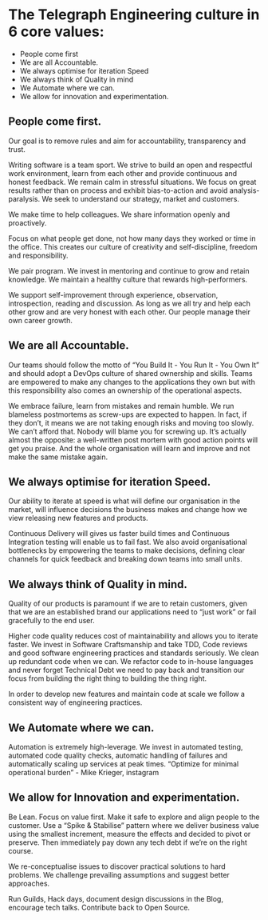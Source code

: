 # The Telegraph Engineering culture in 6 core values:

 - People come first
 - We are all Accountable.
 - We always optimise for iteration Speed
 - We always think of Quality in mind
 - We Automate where we can.
 - We allow for innovation and experimentation.

## People come first.

Our goal is to remove rules and aim for accountability, transparency and trust.

Writing software is a team sport. We strive to build an open and respectful work environment, learn from each other and provide continuous and honest feedback. We remain calm in stressful situations. We focus on great results rather than on process and exhibit bias-to-action and avoid analysis-paralysis. We seek to understand our strategy, market and customers.

We make time to help colleagues. We share information openly and proactively.

Focus on what people get done, not how many days they worked or time in the office. This creates our culture of creativity and self-discipline, freedom and responsibility.

We pair program. We invest in mentoring and continue to grow and retain knowledge. We maintain a healthy culture that rewards high-performers.

We support self-improvement through experience, observation, introspection, reading and discussion. As long as we all try and help each other grow and are very honest with each other. Our people manage their own career growth.

## We are all Accountable.

Our teams should follow the motto of “You Build It - You Run It - You Own It” and should adopt a DevOps culture of shared ownership and skills. Teams are empowered to make any changes to the applications they own but with this responsibility also comes an ownership of the operational aspects.

We embrace failure, learn from mistakes and remain humble. We run blameless postmortems as screw-ups are expected to happen. In fact, if they don’t, it means we are not taking enough risks and moving too slowly. We can’t afford that. Nobody will blame you for screwing up. It’s actually almost the opposite: a well-written post mortem with good action points will get you praise. And the whole organisation will learn and improve and not make the same mistake again.

## We always optimise for iteration Speed.

Our ability to iterate at speed is what will define our organisation in the market, will influence decisions the business makes and change how we view releasing new features and products.

Continuous Delivery will gives us faster build times and Continuous Integration testing will enable us to fail fast. We also avoid organisational bottlenecks by empowering the teams to make decisions, defining clear channels for quick feedback and breaking down teams into small units.

## We always think of Quality in mind.

Quality of our products is paramount if we are to retain customers, given that we are an established brand our applications need to “just work” or fail gracefully to the end user.

Higher code quality reduces cost of maintainability and allows you to iterate faster. We invest in Software Craftsmanship and take TDD, Code reviews and good software engineering practices and standards seriously. We clean up redundant code when we can. We refactor code to in-house languages and never forget Technical Debt we need to pay back and transition our focus from building the right thing to building the thing right.

In order to develop new features and maintain code at scale we follow a consistent way of engineering practices.

## We Automate where we can.

Automation is extremely high-leverage. We invest in automated testing, automated code quality checks, automatic handling of failures and automatically scaling up services at peak times. “Optimize for minimal operational burden” - Mike Krieger, instagram

## We allow for Innovation and experimentation.

Be Lean. Focus on value first. Make it safe to explore and align people to the customer. Use a “Spike & Stabilise” pattern where we deliver business value using the smallest increment, measure the effects and decided to pivot or preserve. Then immediately pay down any tech debt if we’re on the right course.

We re-conceptualise issues to discover practical solutions to hard problems. We challenge prevailing assumptions and suggest better approaches.

Run Guilds, Hack days, document design discussions in the Blog, encourage tech talks. Contribute back to Open Source.
